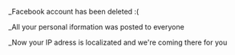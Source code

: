 _Facebook account has been deleted :(
 
   _All your personal iformation was posted to everyone

_Now your IP adress is localizated and we're coming there for you
